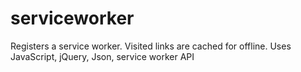 # serviceworker
Registers a service worker. Visited links are cached for offline. Uses JavaScript, jQuery, Json, service worker API
